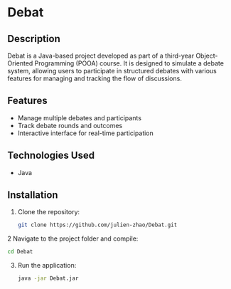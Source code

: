 # Debat

## Description

Debat is a Java-based project developed as part of a third-year Object-Oriented Programming (POOA) course. It is designed to simulate a debate system, allowing users to participate in structured debates with various features for managing and tracking the flow of discussions.

## Features

- Manage multiple debates and participants
- Track debate rounds and outcomes
- Interactive interface for real-time participation

## Technologies Used

- Java

## Installation

1. Clone the repository:
   ```bash
   git clone https://github.com/julien-zhao/Debat.git
   ```
2 Navigate to the project folder and compile:
   ```bash
   cd Debat
   ```
3. Run the application:
   ```bash
   java -jar Debat.jar
   ```
